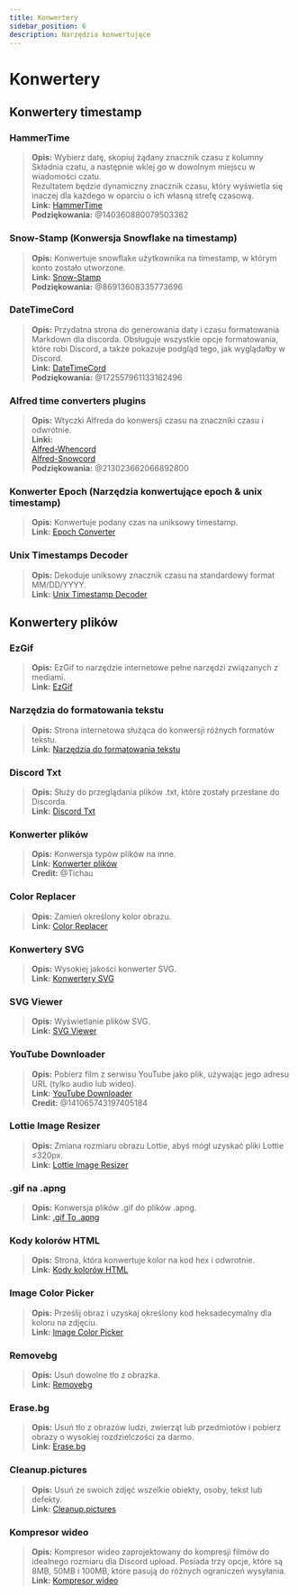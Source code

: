 ```yaml
---
title: Konwertery
sidebar_position: 6
description: Narzędzia konwertujące
---
```


# Konwertery
## Konwertery timestamp
### HammerTime
> __Opis:__ Wybierz datę, skopiuj żądany znacznik czasu z kolumny Składnia czatu, a następnie wklej go w dowolnym miejscu w wiadomości czatu.   <br/>
Rezultatem będzie dynamiczny znacznik czasu, który wyświetla się inaczej dla każdego w oparciu o ich własną strefę czasową.   <br/>
__Link:__ [HammerTime](https://hammertime.djdavid98.art/)   <br/>
__Podziękowania:__ @140360880079503362

### Snow-Stamp (Konwersja Snowflake na timestamp) 
> __Opis:__ Konwertuje snowflake użytkownika na timestamp, w którym konto zostało utworzone.   <br/>
__Link:__ [Snow-Stamp](https://snowsta.mp/)   <br/>
__Podziękowania:__ @86913608335773696

### DateTimeCord 
> __Opis:__ Przydatna strona do generowania daty i czasu formatowania Markdown dla discorda. Obsługuje wszystkie opcje formatowania, które robi Discord, a także pokazuje podgląd tego, jak wyglądałby w Discord.   <br/>
__Link:__ [DateTimeCord](https://datetimecord.rauf.wtf/)  <br/>
__Podziękowania:__ @172557961133162496

### Alfred time converters plugins
> __Opis:__ Wtyczki Alfreda do konwersji czasu na znaczniki czasu i odwrotnie.   <br/>
__Linki:__   <br/>
[Alfred-Whencord](https://github.com/HilbertGilbertson/alfred-whencord)   <br/>
[Alfred-Snowcord](https://github.com/HilbertGilbertson/alfred-snowcord)   <br/>
__Podziękowania:__ @213023662066892800

### Konwerter Epoch (Narzędzia konwertujące epoch & unix timestamp)
> __Opis:__ Konwertuje podany czas na uniksowy timestamp.   <br/>
__Link:__ [Epoch Converter](https://www.epochconverter.com/) 

### Unix Timestamps Decoder
> __Opis:__ Dekoduje uniksowy znacznik czasu na standardowy format MM/DD/YYYY.   <br/>
__Link:__ [Unix Timestamp Decoder](https://www.unixtimestamp.com/)

## Konwertery plików 

### EzGif
> __Opis:__ EzGif to narzędzie internetowe pełne narzędzi związanych z mediami.  <br/>
__Link:__ [EzGif](https://ezgif.com)

### Narzędzia do formatowania tekstu
> __Opis:__ Strona internetowa służąca do konwersji różnych formatów tekstu.   <br/>
__Link:__ [Narzędzia do formatowania tekstu](http://www.unit-conversion.info/texttools/)

### Discord Txt
> __Opis:__ Służy do przeglądania plików .txt, które zostały przesłane do Discorda.   <br/>
__Link:__ [Discord Txt](https://txt.discord.website/)

### Konwerter plików
> __Opis:__ Konwersja typów plików na inne.   <br/>
__Link:__ [Konwerter plików](https://github.com/Tichau/FileConverter)   <br/>
__Credit:__ @Tichau

### Color Replacer
> __Opis:__ Zamień określony kolor obrazu.  <br/>
__Link:__ [Color Replacer](https://www2.lunapic.com/editor/?action=replace-color)

### Konwertery SVG
> __Opis:__ Wysokiej jakości konwerter SVG.  <br/>
__Link:__ [Konwertery SVG](https://picsvg.com/)

### SVG Viewer
> __Opis:__ Wyświetlanie plików SVG.   <br/>
__Link:__ [SVG Viewer](https://www.svgviewer.dev/)

### YouTube Downloader
> __Opis:__ Pobierz film z serwisu YouTube jako plik, używając jego adresu URL (tylko audio lub wideo). <br/>
__Link:__ [YouTube Downloader](http://youtube.tpcstld.me/) <br/>
__Credit:__ @141065743197405184

### Lottie Image Resizer
> __Opis:__ Zmiana rozmiaru obrazu Lottie, abyś mógł uzyskać pliki Lottie ≤320px.   <br/>
__Link:__ [Lottie Image Resizer](https://lottieresizer.tech/)

### .gif na .apng
> __Opis:__ Konwersja plików .gif do plików .apng.   <br/>
__Link:__ [.gif To .apng](https://www.freeconvert.com/convert/gif-to-apng)

### Kody kolorów HTML
> __Opis:__ Strona, która konwertuje kolor na kod hex i odwrotnie.   <br/>
__Link:__ [Kody kolorów HTML](https://htmlcolorcodes.com/)

### Image Color Picker
> __Opis:__ Prześlij obraz i uzyskaj określony kod heksadecymalny dla koloru na zdjęciu.   <br/>
__Link:__ [Image Color Picker](https://imagecolorpicker.com/)

### Removebg
 > __Opis:__ Usuń dowolne tło z obrazka.   <br/>
 __Link:__ [Removebg](https://www.remove.bg/upload)

### Erase.bg
> __Opis:__ Usuń tło z obrazów ludzi, zwierząt lub przedmiotów i pobierz obrazy o wysokiej rozdzielczości za darmo.   <br/>
__Link:__ [Erase.bg](https://www.erase.bg/)

### Cleanup.pictures
> __Opis:__ Usuń ze swoich zdjęć wszelkie obiekty, osoby, tekst lub defekty.   <br/>
__Link:__ [Cleanup.pictures](https://cleanup.pictures/)

### Kompresor wideo
> __Opis:__ Kompresor wideo zaprojektowany do kompresji filmów do idealnego rozmiaru dla Discord upload. Posiada trzy opcje, które są 8MB, 50MB i 100MB, które pasują do różnych ograniczeń wysyłania.   <br/>
__Link:__ [Kompresor wideo](https://8mb.video/)
